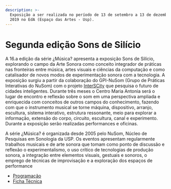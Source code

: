 ```yaml
---
description: >-
  Exposição a ser realizada no período de 13 de setembro a 13 de dezembro de
  2019 no EdA (Espaço das Artes - Usp).
---
```


# Segunda edição Sons de Silício

A 16.a edição da série ¿Música? apresenta a exposição Sons de Silício, explorando o campo da Arte Sonora como conceito integrador de práticas nas fronteiras entre música, artes visuais e ciências da computação e como catalisador de novos modos de experimentação sonora com a tecnologia. A exposição surgiu a partir da colaboração do GPI-NuSom \(Grupo de Práticas Interativas do NuSom\) com o projeto [InterSCity](http://interscity.org/) que pesquisa o futuro de cidades inteligentes. Durante três meses o Centro Maria Antonia será o lugar de encontro e reflexão sobre o som em uma perspectiva ampliada e enriquecida com conceitos de outros campos do conhecimento, fazendo com que o instrumento musical se torne máquina,  dispositivo, arranjo, escultura, sistema interativo, estrutura ressonante, meio para explorar a informação, extensão do corpo, circuito, escultura, canal e experimento. Durante a exposição serão realizadas performances e oficinas. 

A série ¿Música? é organizada desde 2005 pelo NuSom, Núcleo de Pesquisas em Sonologia da USP. Os eventos apresentam regularmente trabalhos musicais e de arte sonora que tomam como ponto de discussão e reflexão o experimentalismo, o uso crítico de tecnologias de produção sonora, a integração entre elementos visuais, gestuais e sonoros, o emprego de técnicas de improvisação e a exploração dos espaços de performance

* [Programação](programacao-sons-de-silicio-no-maria-antonia.md)
* [Ficha Técnica](ficha-tecnica.md)



